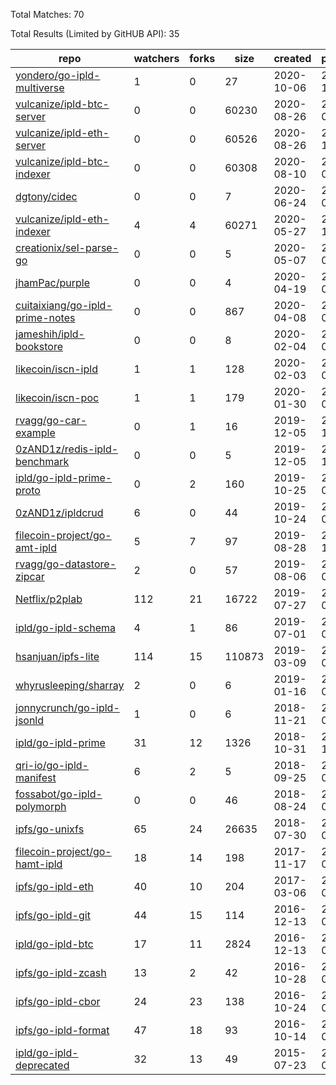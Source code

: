 Total Matches: 70

Total Results (Limited by GitHUB API): 35

| repo | watchers | forks | size | created | pushed |
| ---- | -------- | ----- | ---- | ------- | ------ |
| [yondero/go-ipld-multiverse](https://github.com/yondero/go-ipld-multiverse)| 1 | 0 | 27| 2020-10-06 | 2020-10-14 |
| [vulcanize/ipld-btc-server](https://github.com/vulcanize/ipld-btc-server)| 0 | 0 | 60230| 2020-08-26 | 2020-09-02 |
| [vulcanize/ipld-eth-server](https://github.com/vulcanize/ipld-eth-server)| 0 | 0 | 60526| 2020-08-26 | 2020-10-09 |
| [vulcanize/ipld-btc-indexer](https://github.com/vulcanize/ipld-btc-indexer)| 0 | 0 | 60308| 2020-08-10 | 2020-09-10 |
| [dgtony/cidec](https://github.com/dgtony/cidec)| 0 | 0 | 7| 2020-06-24 | 2020-06-24 |
| [vulcanize/ipld-eth-indexer](https://github.com/vulcanize/ipld-eth-indexer)| 4 | 4 | 60271| 2020-05-27 | 2020-10-16 |
| [creationix/sel-parse-go](https://github.com/creationix/sel-parse-go)| 0 | 0 | 5| 2020-05-07 | 2020-05-17 |
| [jhamPac/purple](https://github.com/jhamPac/purple)| 0 | 0 | 4| 2020-04-19 | 2020-04-20 |
| [cuitaixiang/go-ipld-prime-notes](https://github.com/cuitaixiang/go-ipld-prime-notes)| 0 | 0 | 867| 2020-04-08 | 2020-04-14 |
| [jameshih/ipld-bookstore](https://github.com/jameshih/ipld-bookstore)| 0 | 0 | 8| 2020-02-04 | 2020-02-05 |
| [likecoin/iscn-ipld](https://github.com/likecoin/iscn-ipld)| 1 | 1 | 128| 2020-02-03 | 2020-05-17 |
| [likecoin/iscn-poc](https://github.com/likecoin/iscn-poc)| 1 | 1 | 179| 2020-01-30 | 2020-05-16 |
| [rvagg/go-car-example](https://github.com/rvagg/go-car-example)| 0 | 1 | 16| 2019-12-05 | 2019-12-06 |
| [0zAND1z/redis-ipld-benchmark](https://github.com/0zAND1z/redis-ipld-benchmark)| 0 | 0 | 5| 2019-12-05 | 2019-12-08 |
| [ipld/go-ipld-prime-proto](https://github.com/ipld/go-ipld-prime-proto)| 0 | 2 | 160| 2019-10-25 | 2020-09-22 |
| [0zAND1z/ipldcrud](https://github.com/0zAND1z/ipldcrud)| 6 | 0 | 44| 2019-10-24 | 2020-06-13 |
| [filecoin-project/go-amt-ipld](https://github.com/filecoin-project/go-amt-ipld)| 5 | 7 | 97| 2019-08-28 | 2020-10-16 |
| [rvagg/go-datastore-zipcar](https://github.com/rvagg/go-datastore-zipcar)| 2 | 0 | 57| 2019-08-06 | 2019-08-13 |
| [Netflix/p2plab](https://github.com/Netflix/p2plab)| 112 | 21 | 16722| 2019-07-27 | 2020-06-02 |
| [ipld/go-ipld-schema](https://github.com/ipld/go-ipld-schema)| 4 | 1 | 86| 2019-07-01 | 2020-06-05 |
| [hsanjuan/ipfs-lite](https://github.com/hsanjuan/ipfs-lite)| 114 | 15 | 110873| 2019-03-09 | 2020-09-28 |
| [whyrusleeping/sharray](https://github.com/whyrusleeping/sharray)| 2 | 0 | 6| 2019-01-16 | 2019-07-18 |
| [jonnycrunch/go-ipld-jsonld](https://github.com/jonnycrunch/go-ipld-jsonld)| 1 | 0 | 6| 2018-11-21 | 2018-07-13 |
| [ipld/go-ipld-prime](https://github.com/ipld/go-ipld-prime)| 31 | 12 | 1326| 2018-10-31 | 2020-10-15 |
| [qri-io/go-ipld-manifest](https://github.com/qri-io/go-ipld-manifest)| 6 | 2 | 5| 2018-09-25 | 2018-09-25 |
| [fossabot/go-ipld-polymorph](https://github.com/fossabot/go-ipld-polymorph)| 0 | 0 | 46| 2018-08-24 | 2018-08-24 |
| [ipfs/go-unixfs](https://github.com/ipfs/go-unixfs)| 65 | 24 | 26635| 2018-07-30 | 2020-05-04 |
| [filecoin-project/go-hamt-ipld](https://github.com/filecoin-project/go-hamt-ipld)| 18 | 14 | 198| 2017-11-17 | 2020-09-08 |
| [ipfs/go-ipld-eth](https://github.com/ipfs/go-ipld-eth)| 40 | 10 | 204| 2017-03-06 | 2020-05-04 |
| [ipfs/go-ipld-git](https://github.com/ipfs/go-ipld-git)| 44 | 15 | 114| 2016-12-13 | 2020-05-04 |
| [ipld/go-ipld-btc](https://github.com/ipld/go-ipld-btc)| 17 | 11 | 2824| 2016-12-13 | 2019-09-25 |
| [ipfs/go-ipld-zcash](https://github.com/ipfs/go-ipld-zcash)| 13 | 2 | 42| 2016-10-28 | 2020-05-04 |
| [ipfs/go-ipld-cbor](https://github.com/ipfs/go-ipld-cbor)| 24 | 23 | 138| 2016-10-24 | 2020-05-04 |
| [ipfs/go-ipld-format](https://github.com/ipfs/go-ipld-format)| 47 | 18 | 93| 2016-10-14 | 2020-06-10 |
| [ipld/go-ipld-deprecated](https://github.com/ipld/go-ipld-deprecated)| 32 | 13 | 49| 2015-07-23 | 2018-08-08 |
